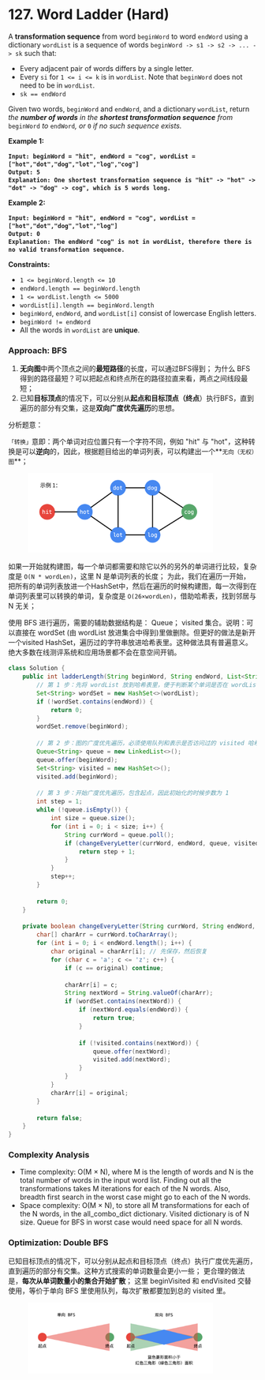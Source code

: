 # 127. Word Ladder (Hard)

A **transformation sequence** from word `beginWord` to word `endWord` using a dictionary `wordList` is a sequence of words `beginWord -> s1 -> s2 -> ... -> sk` such that:

* Every adjacent pair of words differs by a single letter.
* Every `si` for `1 <= i <= k` is in `wordList`. Note that `beginWord` does not need to be in `wordList`.
* `sk == endWord`

Given two words, `beginWord` and `endWord`, and a dictionary `wordList`, return _the **number of words** in the **shortest transformation sequence** from_ `beginWord` _to_ `endWord`_, or_ `0` _if no such sequence exists._

**Example 1:**

<pre><code><strong>Input: beginWord = "hit", endWord = "cog", wordList = ["hot","dot","dog","lot","log","cog"]
</strong><strong>Output: 5
</strong><strong>Explanation: One shortest transformation sequence is "hit" -> "hot" -> "dot" -> "dog" -> cog", which is 5 words long.
</strong></code></pre>

**Example 2:**

<pre><code><strong>Input: beginWord = "hit", endWord = "cog", wordList = ["hot","dot","dog","lot","log"]
</strong><strong>Output: 0
</strong><strong>Explanation: The endWord "cog" is not in wordList, therefore there is no valid transformation sequence.
</strong></code></pre>

**Constraints:**

* `1 <= beginWord.length <= 10`
* `endWord.length == beginWord.length`
* `1 <= wordList.length <= 5000`
* `wordList[i].length == beginWord.length`
* `beginWord`, `endWord`, and `wordList[i]` consist of lowercase English letters.
* `beginWord != endWord`
* All the words in `wordList` are **unique**.



### Approach: BFS

1. **无向图**中两个顶点之间的**最短路径**的长度，可以通过BFS得到； 为什么 BFS 得到的路径最短？可以把起点和终点所在的路径拉直来看，两点之间线段最短；&#x20;
2. 已知**目标顶点**的情况下，可以分别从**起点和目标顶点（终点**）执行BFS，直到遍历的部分有交集，这是**双向广度优先遍历**的思想。

分析题意：

`「转换」`意即：两个单词对应位置只有一个字符不同，例如 "hit" 与 "hot"，这种转换是可以**逆向**的，因此，根据题目给出的单词列表，可以构建出一个**`无向（无权）图`**；

<figure><img src="../../../.gitbook/assets/image (41).png" alt="" width="375"><figcaption></figcaption></figure>

如果一开始就构建图，每一个单词都需要和除它以外的另外的单词进行比较，复杂度是 `O(N * wordLen)`，这里 N 是单词列表的长度； 为此，我们在遍历一开始，把所有的单词列表放进一个HashSet中，然后在遍历的时候构建图，每一次得到在单词列表里可以转换的单词，复杂度是 `O(26×wordLen)`，借助哈希表，找到邻居与 N 无关；

使用 BFS 进行遍历，需要的辅助数据结构是： Queue； visited 集合。说明：可以直接在 wordSet (由 wordList 放进集合中得到)里做删除。但更好的做法是新开一个visited HashSet，遍历过的字符串放进哈希表里。这种做法具有普遍意义。绝大多数在线测评系统和应用场景都不会在意空间开销。

```java
class Solution {
    public int ladderLength(String beginWord, String endWord, List<String> wordList) {
        // 第 1 步：先将 wordList 放到哈希表里，便于判断某个单词是否在 wordList 里
        Set<String> wordSet = new HashSet<>(wordList);
        if (!wordSet.contains(endWord)) {
            return 0;
        }
        wordSet.remove(beginWord);

        // 第 2 步：图的广度优先遍历，必须使用队列和表示是否访问过的 visited 哈希表
        Queue<String> queue = new LinkedList<>();
        queue.offer(beginWord);
        Set<String> visited = new HashSet<>();
        visited.add(beginWord);

        // 第 3 步：开始广度优先遍历，包含起点，因此初始化的时候步数为 1
        int step = 1;
        while (!queue.isEmpty()) {
            int size = queue.size();
            for (int i = 0; i < size; i++) {
                String currWord = queue.poll();
                if (changeEveryLetter(currWord, endWord, queue, visited, wordSet)) {
                    return step + 1;
                }
            }
            step++;
        }

        return 0;
    }

    private boolean changeEveryLetter(String currWord, String endWord, Queue<String> queue, Set<String> visited, Set<String> wordSet) {
        char[] charArr = currWord.toCharArray();
        for (int i = 0; i < endWord.length(); i++) {
            char original = charArr[i]; // 先保存，然后恢复
            for (char c = 'a'; c <= 'z'; c++) {
                if (c == original) continue;

                charArr[i] = c;
                String nextWord = String.valueOf(charArr);
                if (wordSet.contains(nextWord)) {
                    if (nextWord.equals(endWord)) {
                        return true;
                    }

                    if (!visited.contains(nextWord)) {
                        queue.offer(nextWord);
                        visited.add(nextWord);
                    }
                }
            }
            charArr[i] = original;
        }

        return false;
    }
}
```

### Complexity Analysis

* Time complexity: O(M × N), where M is the length of words and N is the total number of words in the input word list. Finding out all the transformations takes M iterations for each of the N words. Also, breadth first search in the worst case might go to each of the N words.
* Space complexity: O(M × N), to store all M transformations for each of the N words, in the all\_combo\_dict dictionary. Visited dictionary is of N size. Queue for BFS in worst case would need space for all N words.

### Optimization: Double BFS

已知目标顶点的情况下，可以分别从起点和目标顶点（终点）执行广度优先遍历，直到遍历的部分有交集。这种方式搜索的单词数量会更小一些； 更合理的做法是，**每次从单词数量小的集合开始扩散**； 这里 beginVisited 和 endVisited 交替使用，等价于单向 BFS 里使用队列，每次扩散都要加到总的 visited 里。

<figure><img src="../../../.gitbook/assets/image (42).png" alt="" width="375"><figcaption></figcaption></figure>
